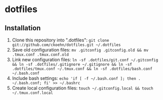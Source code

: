 dotfiles
========

## Installation

1. Clone this repository into ".dotfiles": `git clone git://github.com/ckoehn/dotfiles.git ~/.dotfiles`
2. Save old configuration files: `mv .gitconfig .gitconfig.old && mv .tmux.conf .tmux.conf.old`
3. Link new configuration files: `ln -sf .dotfiles/git.conf ~/.gitconfig && ln -sf .dotfiles/.gitignore ~/.gitignore && ln -sf .dotfiles/tmux.conf ~/.tmux.conf && ln -sf .dotfiles/bash.conf ~/.bash.conf`
4. Include bash settings: `echo 'if [ -f ~/.bash.conf ]; then . ~/.bash.conf; fi' >> ~/.bashrc`
5. Create local configuration files: `touch ~/.gitconfig.local && touch ~/.tmux.conf.local`
